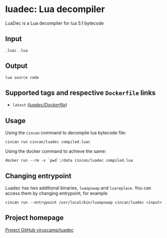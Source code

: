 # luadec: Lua decompiler

LuaDec is a Lua decompiler for lua 5.1 bytecode

## Input

```
.luac .lua
```

## Output

```
lua source code
```

## Supported tags and respective `Dockerfile` links
* `latest` ([*luadec/Dockerfile*](Dockerfile))

## Usage

Using the `cincan` command to decompile lua bytecode file:

```
cincan run cincan/luadec compiled.luac
```

Using the docker command to achieve the same:

```
docker run --rm -v `pwd`:/data cincan/luadec compiled.lua
```

## Changing entrypoint

Luadec has two additional binaries, `luaopswap` and `luareplace`. You can access them by changing entrypoint, for example
```
cincan run --entrypoint /usr/local/bin/luaopswap cincan/luadec <input>
```

## Project homepage

[Project GitHub viruscamp/luadec](https://github.com/viruscamp/luadec)
